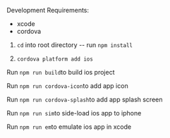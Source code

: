 Development Requirements: 
  - xcode
  - cordova
    


  1. `cd` into root directory -- run `npm install`
  
  2. `cordova platform add ios`

  Run `npm run build`to build ios project

  Run `npm run cordova-icon`to add app icon

  Run `npm run cordova-splash`to add app splash screen

  Run `npm run sim`to side-load ios app to iphone

  Run `npm run em`to emulate ios app in xcode  

 
